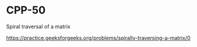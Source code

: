 # CPP-50
Spiral traversal of a matrix















https://practice.geeksforgeeks.org/problems/spirally-traversing-a-matrix/0
